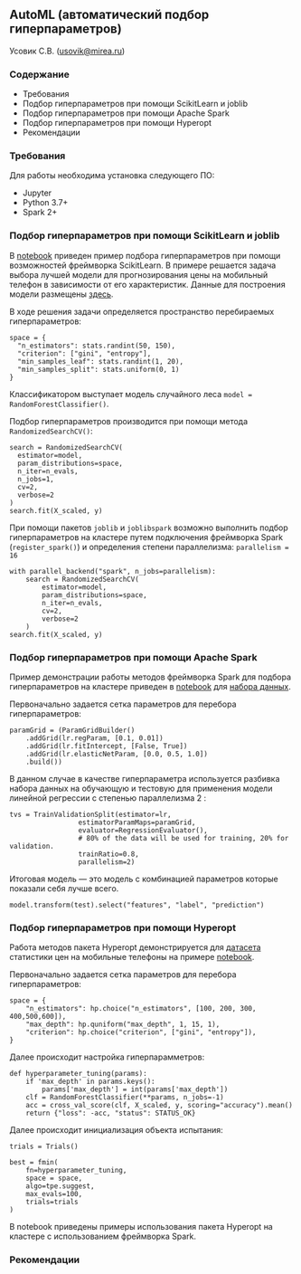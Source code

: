 ## AutoML (автоматический подбор гиперпараметров)

Усовик С.В. (usovik@mirea.ru)

### Содержание 

- Требования
- Подбор гиперпараметров при помощи ScikitLearn и joblib
- Подбор гиперпараметров при помощи Apache Spark
- Подбор гиперпараметров при помощи Hyperopt
- Рекомендации

### Требования

Для работы необходима установка следующего ПО:

- Jupyter
- Python 3.7+
- Spark 2+

### Подбор гиперпараметров при помощи ScikitLearn и joblib

В [notebook](../notebooks/AutoML_sklearn_joblib.ipynb) приведен пример подбора гиперпараметров при помощи возможностей фреймворка ScikitLearn. В примере решается задача выбора лучшей модели для прогнозирования цены на мобильный телефон в зависимости от его характеристик. Данные для построения модели размещены [здесь](../data/train.csv). 

В ходе решения задачи определяется пространство перебираемых гиперпараметров:

```
space = {
  "n_estimators": stats.randint(50, 150),
  "criterion": ["gini", "entropy"],
  "min_samples_leaf": stats.randint(1, 20),
  "min_samples_split": stats.uniform(0, 1)
}
```

Классификатором выступает модель случайного леса `model = RandomForestClassifier()`.

Подбор гиперпараметров производится при помощи метода `RandomizedSearchCV()`:

```
search = RandomizedSearchCV(
  estimator=model,
  param_distributions=space,
  n_iter=n_evals,
  n_jobs=1,
  cv=2,
  verbose=2
)
search.fit(X_scaled, y)
```

При помощи пакетов `joblib` и `joblibspark` возможно выполнить подбор гиперпараметров на кластере путем подключения фреймворка Spark (`register_spark()`) и определения степени параллелизма: `parallelism = 16`

```
with parallel_backend("spark", n_jobs=parallelism):
    search = RandomizedSearchCV(
        estimator=model,
        param_distributions=space,
        n_iter=n_evals,
        cv=2,
        verbose=2
    )
search.fit(X_scaled, y)
```

### Подбор гиперпараметров при помощи Apache Spark

Пример демонстрации работы методов фреймворка Spark для подбора гиперпараметров на кластере приведен в [notebook](../notebooks/AutoML_TrainTestSplit_LR.ipynb) для [набора данных](../data/sample_linear_regression_data.txt).

Первоначально задается сетка параметров для перебора гиперпараметров:

```
paramGrid = (ParamGridBuilder()
    .addGrid(lr.regParam, [0.1, 0.01]) 
    .addGrid(lr.fitIntercept, [False, True])
    .addGrid(lr.elasticNetParam, [0.0, 0.5, 1.0])
    .build())
```

В данном случае в качестве гиперпараметра используется разбивка набора данных на обучающую и тестовую для применения модели линейной регрессии с степенью параллелизма 2 :

```
tvs = TrainValidationSplit(estimator=lr,
                 estimatorParamMaps=paramGrid,
                 evaluator=RegressionEvaluator(),
                 # 80% of the data will be used for training, 20% for validation.
                 trainRatio=0.8,
                 parallelism=2)
```

Итоговая модель — это модель с комбинацией параметров которые показали себя лучше всего.

```
model.transform(test).select("features", "label", "prediction")
```

### Подбор гиперпараметров при помощи Hyperopt

Работа методов пакета Hyperopt демонстрируется для [датасета](../data/train.csv) статистики цен на мобильные телефоны на примере [notebook](../data/AutoML_Hyperopt.ipynb).

Первоначально задается сетка параметров для перебора гиперпараметров:

```
space = {
    "n_estimators": hp.choice("n_estimators", [100, 200, 300, 400,500,600]),
    "max_depth": hp.quniform("max_depth", 1, 15, 1),
    "criterion": hp.choice("criterion", ["gini", "entropy"]),
}
```

Далее происходит настройка гиперпарамметров:

```
def hyperparameter_tuning(params):
    if 'max_depth' in params.keys():
        params['max_depth'] = int(params['max_depth'])
    clf = RandomForestClassifier(**params, n_jobs=-1)
    acc = cross_val_score(clf, X_scaled, y, scoring="accuracy").mean()
    return {"loss": -acc, "status": STATUS_OK}
```

Далее происходит инициализация объекта испытания:

```
trials = Trials()

best = fmin(
    fn=hyperparameter_tuning,
    space = space, 
    algo=tpe.suggest, 
    max_evals=100, 
    trials=trials
)
```

В notebook приведены примеры использования пакета Hyperopt на кластере с использованием фреймворка Spark.



### Рекомендации
